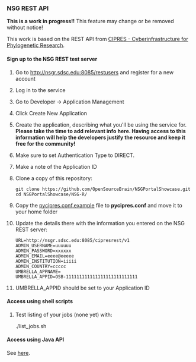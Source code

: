 ### NSG REST API 

**This is a work in progress!!** This feature may change or be removed without notice!

This work is based on the REST API from  [CIPRES - Cyberinfrastructure for Phylogenetic Research](http://www.phylo.org/index.php/news/detail/announcing-cipres-restful-services-a-new-way-to-use-cipres).

#### Sign up to the NSG REST test server

1. Go to http://nsgr.sdsc.edu:8085/restusers and register for a new account
2. Log in to the service
3. Go to Developer -> Application Management
4. Click Create New Application
5. Create the application, describing what you'll be using the service for. **Please take the time to add relevant info here. Having access to this information will help the developers justify the resource and keep it free for the community!**
6. Make sure to set Authentication Type to DIRECT.
7. Make a note of the Application ID
8. Clone a copy of this repository:
    ```
    git clone https://github.com/OpenSourceBrain/NSGPortalShowcase.git
    cd NSGPortalShowcase/NSG-R/
    ```

9. Copy the [pycipres.conf.example](https://github.com/OpenSourceBrain/NSGPortalShowcase/blob/master/NSG-R/pycipres.conf.example) file to **pycipres.conf** and move it to your home folder
10. Update the details there with the information you entered on the NSG REST server:

    ```
    URL=http://nsgr.sdsc.edu:8085/cipresrest/v1
    ADMIN_USERNAME=uuuuuu
    ADMIN_PASSWORD=xxxxxx
    ADMIN_EMAIL=eeee@eeeee
    ADMIN_INSTITUTION=iiiii
    ADMIN_COUNTRY=ccccc
    UMBRELLA_APPNAME=
    UMBRELLA_APPID=OSB-111111111111111111111111111
    ```
    
11. UMBRELLA_APPID should be set to your Application ID


#### Access using shell scripts


1. Test listing of your jobs (none yet) with:

    ./list_jobs.sh
    

#### Access using Java API
    
See [here](https://github.com/OpenSourceBrain/NSGPortalShowcase/tree/master/NSG-R/Java).





